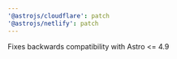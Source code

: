 ```yaml
---
'@astrojs/cloudflare': patch
'@astrojs/netlify': patch
---
```


Fixes backwards compatibility with Astro <= 4.9
